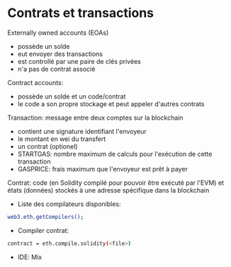 # Contrats et transactions

Externally  owned  accounts (EOAs)
  - possède un solde
  - eut envoyer des transactions
  - est controllé par une paire de clés privées
  - n'a pas de contrat associé

Contract  accounts:
  - possède un solde et un code/contrat
  - le code a son propre stockage et peut appeler d'autres contrats

Transaction: message entre deux comptes sur la blockchain
  - contient une signature identifiant l'envoyeur
  - le montant en wei du transfert
  - un contrat (optionel)
  - STARTGAS: nombre maximum de calculs pour l'exécution de cette transaction
  - GASPRICE: frais maximum que l'envoyeur est prêt à payer

Contrat: code (en Solidity compilé pour pouvoir être exécuté par l'EVM) et états (données) stockés à une adresse spécifique dans la blockchain
  - Liste des compilateurs disponibles: 
```bash
web3.eth.getCompilers();
```
  - Compiler contrat: 
```bash
contract = eth.compile.solidity(<file>)
```
  - IDE: Mix

